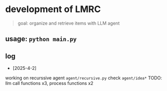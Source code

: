 # development of LMRC
> goal: organize and retrieve items with LLM agent

## usage: `python main.py`

## log

- [2025-4-2] 

working on recurssive agent `agent/recursive.py`
check `agent/idea*`
TODO: llm call functions x3, process functions x2